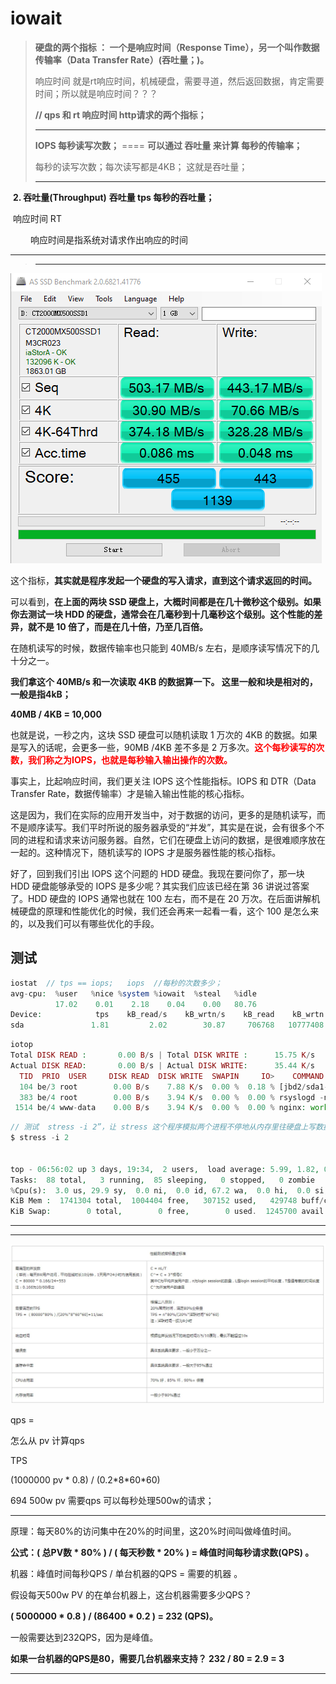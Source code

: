 # iowait

> **硬盘的两个指标 ： 一个是响应时间（Response Time），另一个叫作数据传输率（Data Transfer Rate）(吞吐量；)。**
>
> 响应时间 就是rt响应时间，机械硬盘，需要寻道，然后返回数据，肯定需要时间；所以就是响应时间？？？
>
> **//  qps  和 rt 响应时间 http请求的两个指标；**
>
> ----
>
> 
>
> **IOPS 每秒读写次数；**  ====   **可以通过 吞吐量 来计算   每秒的传输率；** 
>
> 每秒的读写次数；每次读写都是4KB； 这就是吞吐量； 
>
> ----
>
> 

​					**2. 吞吐量(Throughput)**   **吞吐量  tps 每秒的吞吐量；**

​					响应时间 RT

　　			响应时间是指系统对请求作出响应的时间



-----



> ---
>
> 



![img](iowait.assets/a227f1a299a3774c4e1067436decf7ff.png)

这个指标，**其实就是程序发起一个硬盘的写入请求，直到这个请求返回的时间。**

可以看到，**在上面的两块 SSD 硬盘上，大概时间都是在几十微秒这个级别。如果你去测试一块 HDD 的硬盘，通常会在几毫秒到十几毫秒这个级别。这个性能的差异，就不是 10 倍了，而是在几十倍，乃至几百倍。**





在随机读写的时候，数据传输率也只能到 40MB/s 左右，是顺序读写情况下的几十分之一。

**我们拿这个 40MB/s 和一次读取 4KB 的数据算一下。 这里一般和块是相对的，一般是指4kB；**  

**40MB / 4KB = 10,000**

也就是说，一秒之内，这块 SSD 硬盘可以随机读取 1 万次的 4KB 的数据。如果是写入的话呢，会更多一些，90MB /4KB 差不多是 2 万多次。<font color=red>**这个每秒读写的次数，我们称之为IOPS，也就是每秒输入输出操作的次数。**</font>

事实上，比起响应时间，我们更关注 IOPS 这个性能指标。IOPS 和 DTR（Data Transfer Rate，数据传输率）才是输入输出性能的核心指标。

这是因为，我们在实际的应用开发当中，对于数据的访问，更多的是随机读写，而不是顺序读写。我们平时所说的服务器承受的“并发”，其实是在说，会有很多个不同的进程和请求来访问服务器。自然，它们在硬盘上访问的数据，是很难顺序放在一起的。这种情况下，随机读写的 IOPS 才是服务器性能的核心指标。

好了，回到我们引出 IOPS 这个问题的 HDD 硬盘。我现在要问你了，那一块 HDD 硬盘能够承受的 IOPS 是多少呢？其实我们应该已经在第 36 讲说过答案了。HDD 硬盘的 IOPS 通常也就在 100 左右，而不是在 20 万次。在后面讲解机械硬盘的原理和性能优化的时候，我们还会再来一起看一看，这个 100 是怎么来的，以及我们可以有哪些优化的手段。



## 测试

````php
iostat  // tps == iops;   iops  //每秒的次数多少；
avg-cpu:  %user   %nice %system %iowait  %steal   %idle
          17.02    0.01    2.18    0.04    0.00   80.76
Device:            tps    kB_read/s    kB_wrtn/s    kB_read    kB_wrtn
sda               1.81         2.02        30.87     706768   10777408
````



````php
iotop 
Total DISK READ :       0.00 B/s | Total DISK WRITE :      15.75 K/s
Actual DISK READ:       0.00 B/s | Actual DISK WRITE:      35.44 K/s
  TID  PRIO  USER     DISK READ  DISK WRITE  SWAPIN     IO>    COMMAND                                             
  104 be/3 root        0.00 B/s    7.88 K/s  0.00 %  0.18 % [jbd2/sda1-8]
  383 be/4 root        0.00 B/s    3.94 K/s  0.00 %  0.00 % rsyslogd -n [rs:main Q:Reg]
 1514 be/4 www-data    0.00 B/s    3.94 K/s  0.00 %  0.00 % nginx: worker process
````



````php
// 测试  stress -i 2”，让 stress 这个程序模拟两个进程不停地从内存里往硬盘上写数据。
$ stress -i 2 
    
    
top - 06:56:02 up 3 days, 19:34,  2 users,  load average: 5.99, 1.82, 0.63
Tasks:  88 total,   3 running,  85 sleeping,   0 stopped,   0 zombie
%Cpu(s):  3.0 us, 29.9 sy,  0.0 ni,  0.0 id, 67.2 wa,  0.0 hi,  0.0 si,  0.0 st
KiB Mem :  1741304 total,  1004404 free,   307152 used,   429748 buff/cache
KiB Swap:        0 total,        0 free,        0 used.  1245700 avail Mem 
````







-----



----

![img](iowait.assets/e84c9f32629380363c30d42c5552c29a.png)



qps  =  

怎么从 pv 计算qps  

TPS  

(1000000 pv * 0.8) / (0.2\*8\*60*60)



694  500w pv 需要qps 可以每秒处理500w的请求；



-----



原理：每天80%的访问集中在20%的时间里，这20%时间叫做峰值时间。

**公式：( 总PV数 * 80% ) / ( 每天秒数 * 20% ) = 峰值时间每秒请求数(QPS) 。**

机器：峰值时间每秒QPS / 单台机器的QPS = 需要的机器 。

假设每天500w PV 的在单台机器上，这台机器需要多少QPS？

**( 5000000 * 0.8 ) / (86400 * 0.2 ) = 232 (QPS)。**

一般需要达到232QPS，因为是峰值。

**如果一台机器的QPS是80，需要几台机器来支持？ 232 / 80 = 2.9 = 3**

---

